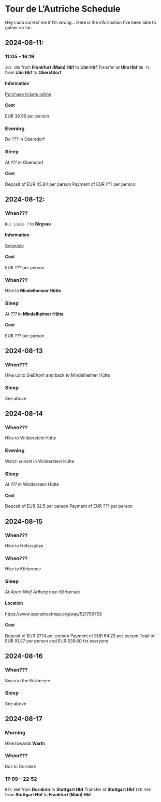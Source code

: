 # Tour de L’Autriche Schedule

Hey Luca correct me if I’m wrong... Here is the information I’ve been able to gather so far:


## 2024-08-11:

### 11:05 - 16:19
`ICE 595` from **Frankfurt (Main) Hbf** to **Ulm Hbf**
Transfer at **Ulm Hbf**
`RE 75` from **Ulm Hbf** to **Oberstdorf**
#### Information
[Purchase tickets online](https://int.bahn.de/en/buchung/start?vbid=8926112d-fd3e-462a-9497-fa3aeb4dc072)
#### Cost
EUR&nbsp;38.99 per person

### Evening
Do ??? in Obersdorf

### Sleep
At *???* in Obersdorf
#### Cost
Deposit of EUR&nbsp;45.94 per person
Payment of EUR&nbsp;??? per person


## 2024-08-12:

### When???
`Bus Linie 7` to **Birgsau**
#### Information
[Schedule](https://www.mona-allgaeu.de/fileadmin/user_upload/Gemeinde-Fahrplaene/MOA_PF-Oberstdorf.pdf)
#### Cost
EUR&nbsp;??? per person

### When???
Hike to **Mindelheimer Hütte**

### Sleep
At *???* in **Mindelheimer Hütte**
#### Cost
EUR&nbsp;??? per person


## 2024-08-13

### When???
Hike up to Gießhorn and back to Mindelheimer Hütte

### Sleep
See above


## 2024-08-14

### When???
Hike to Widderstein Hütte

### Evening
Watch sunset in Widderstein Hütte

### Sleep
At *???* in Widderstein Hütte
#### Cost
Deposit of EUR&nbsp;32.5 per person
Payment of EUR&nbsp;??? per person


## 2024-08-15

### When???
Hike to Höferspitze

### When???
Hike to Körbersee

### Sleep
At *Apart Wolf Arlberg* near Körbersee
#### Location
https://www.openstreetmap.org/way/521796708
#### Cost
Deposit of EUR&nbsp;27.14 per person
Payment of EUR&nbsp;64.23 per person
Total of EUR&nbsp;91.37 per person and EUR&nbsp;639.60 for everyone


## 2024-08-16

### When???
Swim in the Körbersee

### Sleep
See above


## 2024-08-17

### Morning
Hike towards **Warth**

### When???
Bus to Dornbirn

### 17:09 – 22:52
`RJX 860` from **Dornbirn** to **Stuttgart Hbf**
Transfer at **Stuttgart Hbf**
`ICE 590` from **Stuttgart Hbf** to **Frankfurt (Main) Hbf**
